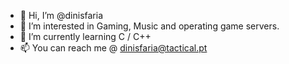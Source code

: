 - 👋 Hi, I’m @dinisfaria
- 👀 I’m interested in Gaming, Music and operating game servers.
- 🌱 I’m currently learning C / C++
- 📫 You can reach me @ dinisfaria@tactical.pt

<!---
dinisfaria/dinisfaria is a ✨ special ✨ repository because its `README.md` (this file) appears on your GitHub profile.
You can click the Preview link to take a look at your changes.
--->
